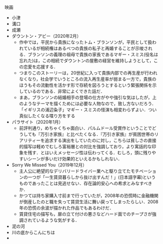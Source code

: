 映画

- 小津
- 溝口
- 成瀬
- ダウントン・アビー（2020年2月）
  - 作中では，平民から貴族になったトム・ブランソンが，平民として扱われているが相続権はあるべつの貴族の私子と再婚することが示唆される．ブランソンの義理の祖母で貴族の家長であるマギー・スミス(役名は忘れた)は，この相続でダウントンの屋敷の経営を維持しようとして，この恋愛を応援する．
  - つまりこのストーリーは，20世紀に入って貴族内部での再生産が行われなくなり，社会学でいうところの流入再生産率が弱まる一方で，貴族のほうもその流動性を活かす形で存続を図ろうとするという緊張関係を示しているのである．非常によくできた話だ．
  - まあ，ブランソンの結婚相手の登場の仕方がやや強引な気はしたが，上のようなテーマを描くためには必要な人物なので，致し方ないだろう．「イギリスの浦辺粂子」マギー・スミスの怪演も相変わらずよい．つい真似したくなる喋り方をする
- パラサイト（2020年1月）
  - 前評判通り，めちゃくちゃ面白い．パルムドール受賞作ということでどうしても『万引き家族』と比べたくなる．『万引き家族』が貧困世帯のリアリティーを追求する演出をしていたのに対し，こちらは貧しさの直接的描写は軽めでむしろ富裕層との対比を強調しており，より寓話的な印象を残す．とはいえメッセージ性は伝わってくる．むしろ，頭に残りやすいシーンが多いだけ効果的といえるかもしれない．
- Sorry We Missed You（2019年12月）
  - 主人公に絶望的なデリバリードライバー業へと駆り立てたモチベーションの一つが「一生賃貸暮らしから抜け出すんだ！」(日本語字幕)というものであったことは見逃せない．存在論的安心への希求とみなすべきか．
  - かつては持ち家購入寸前まで行っていたが，2008年の恐慌時に金融機関が倒産したのと職を失って賃貸生活に舞い戻ってしまったらしい．2008年の恐慌の余波が描かれた作品でもあるわけだ．
  - 賃貸住宅の描写も，扉の立て付けの悪さなどハード面でのチープさが強調されているような気がする．
- 泥の河
- 川の底からこんにちは
- 